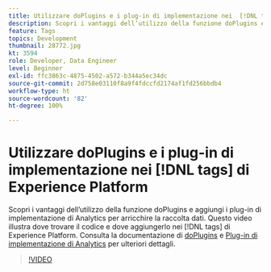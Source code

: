 ```yaml
---
title: Utilizzare doPlugins e i plug-in di implementazione nei  [!DNL tags] di Experience Platform
description: Scopri i vantaggi dell’utilizzo della funzione doPlugins e aggiungi i plug-in di implementazione di Analytics per arricchire la raccolta dati.
feature: Tags
topics: Development
thumbnail: 28772.jpg
kt: 3594
role: Developer, Data Engineer
level: Beginner
exl-id: ffc3863c-4875-4502-a572-b344a5ec34dc
source-git-commit: 2d758e03110f8a9f4fdccfd2174af1fd256bbdb4
workflow-type: ht
source-wordcount: '82'
ht-degree: 100%

---
```


# Utilizzare doPlugins e i plug-in di implementazione nei [!DNL tags] di Experience Platform

Scopri i vantaggi dell’utilizzo della funzione doPlugins e aggiungi i plug-in di implementazione di Analytics per arricchire la raccolta dati. Questo video illustra dove trovare il codice e dove aggiungerlo nei [!DNL tags] di Experience Platform. Consulta la documentazione di [doPlugins](https://experienceleague.adobe.com/docs/analytics/implementation/vars/functions/doplugins.html?lang=it) e [Plug-in di implementazione di Analytics](https://experienceleague.adobe.com/docs/analytics/implementation/vars/plugins/impl-plugins.html?lang=it) per ulteriori dettagli.

>[!VIDEO](https://video.tv.adobe.com/v/28772/?quality=12&learn=on)
